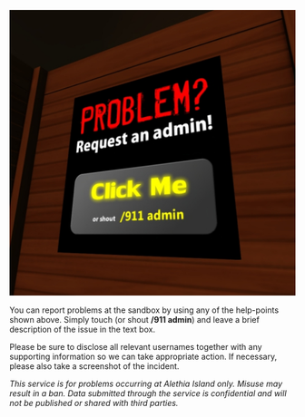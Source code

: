 <p align="center">
  <img class="img-thumbnail" src="https://github.com/Alethia-Island/assets/raw/master/images/sandbox/help-point-sign.jpg" alt="Help Points">
</p>

You can report problems at the sandbox by using any of the help-points shown above. Simply touch (or shout **/911 admin**) and leave a brief description of the issue in the text box.

Please be sure to disclose all relevant usernames together with any supporting information so we can take appropriate action. If necessary, please also take a screenshot of the incident.

_This service is for problems occurring at Alethia Island only. Misuse may result in a ban. Data submitted through the service is confidential and will not be published or shared with third parties._
